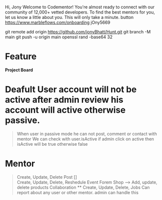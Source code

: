 Hi, Jony
Welcome to Codementor!
You're almost ready to connect with our community of 12,000+ vetted developers. To find the best mentors for you, let us know a little about you. This will only take a minute.
button
https://www.marbleflows.com/onboarding
jOny5669

git remote add origin https://github.com/jonyBhatt/Hunt.git
git branch -M main
git push -u origin main
openssl rand -base64 32

# Feature

**Project Board**

# Deafult User account will not be active after admin review his account will active otherwise passive.
> When user in passive mode he can not post, comment or contact with mentor
> We can check with user.isActive if admin click on active then isActive will  be true otherwise false

# Mentor
> Create, Update, Delete Post []    
> Create, Update, Delete, Reshedule Event
> Forem Shop --> Add, update, delete products
> Collaboration **
> Create, Update, Delete, Jobs
> Can report about any user or other mentor. admin can handle this


